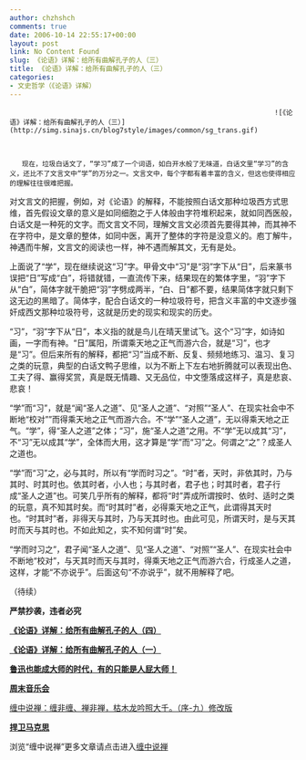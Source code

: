 ```yaml
---
author: chzhshch
comments: true
date: 2006-10-14 22:55:17+00:00
layout: post
link: No Content Found
slug: 《论语》详解：给所有曲解孔子的人（三）
title: 《论语》详解：给所有曲解孔子的人（三）
categories:
- 文史哲学（《论语》详解）
---
```


			

                                                                     ![《论语》详解：给所有曲解孔子的人（三）](http://simg.sinajs.cn/blog7style/images/common/sg_trans.gif)     

                                                           

       现在，垃圾白话文了，“学习”成了一个词语，如白开水般了无味道，白话文里“学习”的含义，还比不了文言文中“学”的万分之一。文言文中，每个字都有着丰富的含义，但这也使得相应的理解往往很难把握。

  对文言文的把握，例如，对《论语》的解释，不能按照白话文那种垃圾西方式思维，首先假设文章的意义是如同细胞之于人体般由字符堆积起来，就如同西医般，白话文是一种死的文字。而文言文不同，理解文言文必须首先要得其神，而其神不在字符中，是文章的整体，如同中医，离开了整体的字符是没意义的。庖丁解牛，神遇而牛解，文言文的阅读也一样，神不遇而解其文，无有是处。

  上面说了“学”，现在继续说这“习”字。甲骨文中“习”是“羽”字下从“日”，后来篆书误把“日”写成“白”，将错就错，一直流传下来，结果现在的繁体字里，“羽”字下从“白”，简体字就干脆把“羽”字劈成两半，“白、日”都不要，结果简体字就只剩下这无边的黑暗了。简体字，配合白话文的一种垃圾符号，把含义丰富的中文逐步强奸成西文那种垃圾符号，这就是历史的现实和现实的历史。

  “习”，“羽”字下从“日”，本义指的就是鸟儿在晴天里试飞。这个“习”字，如诗如画，一字而有神。“日”属阳，所谓乘天地之正气而游六合，就是“习”，也才是“习”。但后来所有的解释，都把“习”当成不断、反复、频频地练习、温习、复习之类的玩意，典型的白话文鸭子思维，以为不断上下左右地折腾就可以表现出色、工夫了得、赢得奖赏，真是既无情趣、又无品位，中文堕落成这样子，真是悲哀、悲哀！

   “学”而“习”，就是“闻“圣人之道”、见“圣人之道”、“对照”“圣人”、在现实社会中不断地“校对””而得乘天地之正气而游六合。不“学”“圣人之道”，无以得乘天地之正气。“学”，得“圣人之道”之体；“习”，施“圣人之道”之用。不“学”无以成其“习”，不“习”无以成其“学”，全体而大用，这才算是“学”而“习”之。何谓之“之”？成圣人之道也。

   “学”而“习”之，必与其时，所以有“学而时习之”。“时”者，天时，非依其时，乃与其时、时其时也。依其时者，小人也；与其时者，君子也；时其时者，君子行成“圣人之道”也。可笑几乎所有的解释，都将“时”弄成所谓按时、依时、适时之类的玩意，真不知其时矣。而“时其时”者，必得乘天地之正气，此谓得其天时也。“时其时”者，非得天与其时，乃与天其时也。由此可见，所谓天时，是与天其时而天与其时也。不如此知之，实不知何谓“时”矣。

   “学而时习之”，君子闻“圣人之道”、见“圣人之道”、“对照”“圣人”、在现实社会中不断地“校对”，与天其时而天与其时，得乘天地之正气而游六合，行成圣人之道，这样，才能“不亦说乎”。后面这句“不亦说乎”，就不用解释了吧。

（待续）

**严禁抄袭，违者必究**

[**《论语》详解：给所有曲解孔子的人（四）**](http://blog.sina.com.cn/u/486e105c010006nz)

[**《论语》详解：给所有曲解孔子的人（一）**](http://blog.sina.com.cn/u/486e105c010006n3)

[**鲁迅也能成大师的时代，有的只能是人屁大师！**](http://blog.sina.com.cn/u/486e105c010006ff)

[**周末音乐会**](http://blog.sina.com.cn/u/486e105c0100056e)

[缠中说禅：缠非缠、禅非禅，枯木龙吟照大千。（序-九）修改版](http://blog.sina.com.cn/u/486e105c010006cp)

[**捍卫马克思**](http://blog.sina.com.cn/u/486e105c01000685)

浏览“缠中说禅”更多文章请点击进入[缠中说禅](http://blog.sina.com.cn/m/chzhshch)
